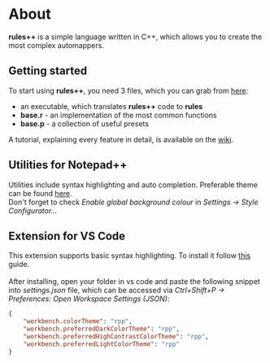 # About
**rules++** is a simple language written in C++, which allows you to create the most complex automappers.

## Getting started
To start using **rules++**, you need 3 files, which you can grab from [here](https://github.com/Aerll/rpp/releases/tag/v1.0.0):
  - an executable, which translates **rules++** code to **rules**
  - **base.r** - an implementation of the most common functions
  - **base.p** - a collection of useful presets
  
A tutorial, explaining every feature in detail, is available on the [wiki](https://github.com/Aerll/rpp/wiki).

## Utilities for Notepad++
Utilities include syntax highlighting and auto completion. Preferable theme can be found [here](https://github.com/cydh/VS2015-Dark-Npp).<br/>
Don't forget to check _Enable global background colour_ in _Settings -> Style Configurator..._

## Extension for VS Code
This extension supports basic syntax highlighting. To install it follow [this](https://code.visualstudio.com/docs/editor/extension-marketplace#_install-from-a-vsix) guide.<br/>
<br/>
After installing, open your folder in vs code and paste the following snippet into _settings.json_ file, which can be accessed via _Ctrl+Shift+P -> Preferences: Open Workspace Settings (JSON)_:
```json
{
    "workbench.colorTheme": "rpp",
    "workbench.preferredDarkColorTheme": "rpp",
    "workbench.preferredHighContrastColorTheme": "rpp",
    "workbench.preferredLightColorTheme": "rpp"
}
```
